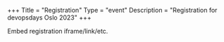 +++
Title = "Registration"
Type = "event"
Description = "Registration for devopsdays Oslo 2023"
+++

<div style="width:100%; text-align:left;">

Embed registration iframe/link/etc.
</div></div>
</div>
